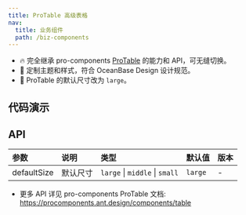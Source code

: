 ```yaml
---
title: ProTable 高级表格
nav:
  title: 业务组件
  path: /biz-components
---
```


- 🔥 完全继承 pro-components [ProTable](https://procomponents.ant.design/components/table) 的能力和 API，可无缝切换。
- 💄 定制主题和样式，符合 OceanBase Design 设计规范。
- 📢 ProTable 的默认尺寸改为 `large`。

## 代码演示

<!-- prettier-ignore -->
<code src="./demo/basic.tsx" title="基本"></code>
<code src="./demo/light-filter.tsx" title="轻量筛选"></code>
<code src="./demo/expandable.tsx" title="可展开表格"></code>
<code src="./demo/empty.tsx" title="空状态"></code>

## API

| 参数        | 说明     | 类型                           | 默认值  | 版本 |
| :---------- | :------- | :----------------------------- | :------ | :--- |
| defaultSize | 默认尺寸 | `large` \| `middle` \| `small` | `large` | -    |

- 更多 API 详见 pro-components ProTable 文档: https://procomponents.ant.design/components/table
